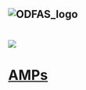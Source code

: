 ![ODFAS_logo](https://user-images.githubusercontent.com/171307/157477758-7d1e9af2-7985-4a9b-9a12-ada438cb2dad.png)
---
# ![](https://img.shields.io/badge/hardware-red?style=for-the-badge&logo=Hackaday&logoColor=black)
# [AMPs](https://github.com/forart/ODFAS/blob/main/AMPs.md)
